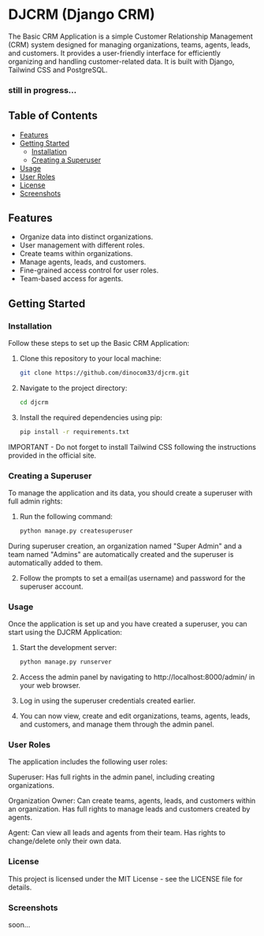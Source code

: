 # DJCRM (Django CRM)

The Basic CRM Application is a simple Customer Relationship Management (CRM) system designed for managing organizations, teams, agents, leads, and customers. It provides a user-friendly interface for efficiently organizing and handling customer-related data. 
It is built with Django, Tailwind CSS and PostgreSQL.
### still in progress...

## Table of Contents

- [Features](#features)
- [Getting Started](#getting-started)
  - [Installation](#installation)
  - [Creating a Superuser](#creating-a-superuser)
- [Usage](#usage)
- [User Roles](#user-roles)
- [License](#license)
- [Screenshots](#screenshots)

## Features

- Organize data into distinct organizations.
- User management with different roles.
- Create teams within organizations.
- Manage agents, leads, and customers.
- Fine-grained access control for user roles.
- Team-based access for agents.

## Getting Started

### Installation

Follow these steps to set up the Basic CRM Application:

1. Clone this repository to your local machine:

   ```bash
   git clone https://github.com/dinocom33/djcrm.git

2. Navigate to the project directory:

   ```bash
   cd djcrm

3. Install the required dependencies using pip:

   ```bash
   pip install -r requirements.txt

IMPORTANT - Do not forget to install Tailwind CSS following the instructions provided in the official site.

### Creating a Superuser

To manage the application and its data, you should create a superuser with full admin rights:

1. Run the following command:

   ```bash
   python manage.py createsuperuser

During superuser creation, an organization named "Super Admin" and a team named "Admins" are automatically created and the superuser is automatically added to them.

2. Follow the prompts to set a email(as username) and password for the superuser account.

### Usage

Once the application is set up and you have created a superuser, you can start using the DJCRM Application:

 1. Start the development server:

    ```bash
    python manage.py runserver
2. Access the admin panel by navigating to http://localhost:8000/admin/ in your web browser.
3. Log in using the superuser credentials created earlier.
4. You can now view, create and edit organizations, teams, agents, leads, and customers, and manage them through the admin panel.

### User Roles

The application includes the following user roles:

 Superuser: Has full rights in the admin panel, including creating organizations.
 
 Organization Owner: Can create teams, agents, leads, and customers within an organization. Has full rights to manage leads and customers created by agents.
 
 Agent: Can view all leads and agents from their team. Has rights to change/delete only their own data.

### License

This project is licensed under the MIT License - see the LICENSE file for details.

### Screenshots

soon...
